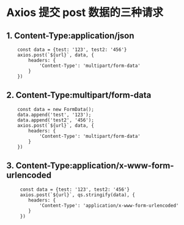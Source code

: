 
# Axios 提交 post 数据的三种请求

## 1. Content-Type:application/json

```
    const data = {test: '123', test2: '456'}
    axios.post(`${url}`, data, {
        headers: {
            'Content-Type': 'multipart/form-data'
        }
    })
```

## 2. Content-Type:multipart/form-data

```
    const data = new FormData();
    data.append('test', '123');
    data.append('test2', '456');
    axios.post(`${url}`, data, {
        headers: {
            'Content-Type': 'multipart/form-data'
        }
    })
```

## 3. Content-Type:application/x-www-form-urlencoded

```
     const data = {test: '123', test2: '456'}
     axios.post(`${url}`, qs.stringify(data), {
        headers: {
            'Content-Type': 'application/x-www-form-urlencoded'
        }
     })

```